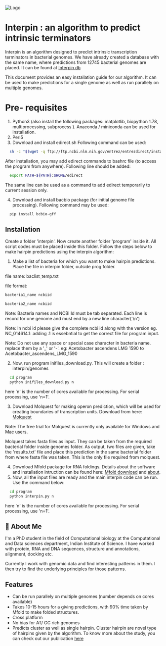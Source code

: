 
![Logo](https://dev-to-uploads.s3.amazonaws.com/uploads/articles/th5xamgrr6se0x5ro4g6.png)

    
# Interpin : an algorithm to predict intrinsic terminators

Interpin is an algorithm designed to predict intrinsic transcription terminators in bacterial genomes. 
We have already created a database with the same name, where predictions from 12745 bacterial genomes are placed. It can be found at  [Interpin db](http://pallab.cds.iisc.ac.in/INTERPIN)

This document provides an easy installation guide for our algorithm. It can be used to make predictions for a single genome as well as run parallely on multiple genomes.

# Pre- requisites
1. Python3 (also install the following packages: matplotlib, biopython 1.78, multiprocessing, subprocess ). Anaconda / miniconda can be used for installation.
2. Perl5
3. Download and install edirect.sh
Following command can be used:
```bash
  sh -c "$(wget -q ftp://ftp.ncbi.nlm.nih.gov/entrez/entrezdirect/install-edirect.sh -O -)"
```
After installation, you may add edirect commands to bashrc file (to access the program from anywhere). Following line should be added:
```bash
  export PATH=${PATH}:$HOME/edirect
```
The same line can be used as a command to add edirect temporarily to current session only.

4. Download and install bacbio package (for initial genome file processing). Following command may be used:
```bash
  pip install bcbio-gff
```

## Installation

Create a folder 'interpin'. Now create another folder 'program' inside it. 
All script codes must be placed inside this folder. 
Follow the steps below to make hairpin predictions using the interpin algorithm:
1. Make a list of bacteria for which you want to make hairpin predictions. Place the file in interpin folder, outside prog folder. 

file name: baclist_temp.txt

file format:

```diff
bacteria1_name ncbiid

bacteria2_name ncbiid
```

Note: Bacteria names and NCBI Id must be tab separated. Each line is record for one genome and must end by a new line character('\n')

Note: In ncbi id please give the complete ncbi id along with the version eg. NC_014614.1: adding .1 is essebntial to get the correct file for program input.

Note: Do not use any space or special case character in bacteria name. replace them by a '_' or '-'. eg: Acetobacter ascendens LMG 1590 to Acetobacter_ascendens_LMG_1590

2. Now, run program inifiles_download.py. This will create a folder : interpin/genomes

```bash
  cd program
  python inifiles_download.py n
```
here 'n' is the number of cores available for processing. For serial processing, use 'n=1'.

3. Download Molquest for making operon prediction, which will be used for creating boundaries of transcription units. Download from here: [Molquest](http://www.molquest.com/molquest.phtml?topic=downloads)

Note: The free trial for Molquest is currently only available for Windows and Mac users.

Molquest takes fasta files as input. They can be taken from the required bacterial folder inside genomes folder. 
As output, two files are given, take the 'results.txt' file and place this prediction in the same bacterial folder 
from where fasta file was taken. This is the only file required from molquest.

4. Download Mfold package for RNA foldings. Details about the software and installation intruction can be found here: [Mfold download](http://www.unafold.org/mfold/software/download-mfold.php) and [about](http://www.unafold.org/).
5. Now, all the input files are ready and the main interpin code can be run. Use the command below:
```bash
  cd program
  python interpin.py n
```
here 'n' is the number of cores available for processing. For serial processing, use 'n=1'.
## 🚀 About Me
I'm a PhD student in the field of Computational biology at the Computational and Data sciences department, Indian Institute of Science.
I have worked with protein, RNA and DNA sequences, structure and annotations, alignment, docking etc.

Currently I work with genomic data and find interesting patterns in them. I then try to find the underlying principles for those patterns.


  
## Features

- Can be run parallely on multiple genomes (number depends on cores available)
- Takes 10-15 hours for a giving predictions, with 90% time taken by Mfold to make folded structures.
- Cross platform
- No bias for AT/ GC rich genomes
- Predicts cluster as well as single hairpin. Cluster hairpin are novel type of hairpins given by the algorithm. 
To know more about the study, you can check out our publication [here](https://www.nature.com/articles/s41598-021-95435-3)


  

